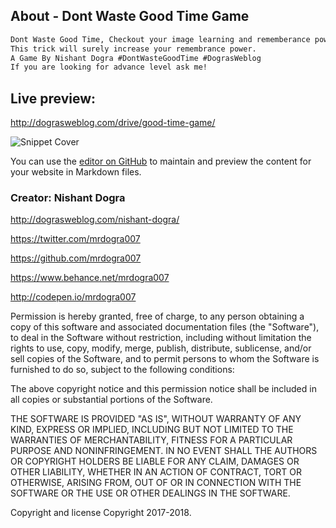 ## About - Dont Waste Good Time Game

```markdown
Dont Waste Good Time, Checkout your image learning and rememberance power with this game. 
This trick will surely increase your remembrance power. 
A Game By Nishant Dogra #DontWasteGoodTime #DograsWeblog
If you are looking for advance level ask me!
```

## Live preview:

http://dograsweblog.com/drive/good-time-game/

![Snippet Cover](http://cloud.dograsweblog.com/good-time-game/cover-snippet-dont-waste-good-time-oyephoto-dogras-weblog.jpg)

You can use the [editor on GitHub](https://github.com/mrdogra007/Good-Time-Game-By-Dogra/edit/master/README.md) to maintain and preview the content for your website in Markdown files.

### Creator: Nishant Dogra

http://dograsweblog.com/nishant-dogra/

https://twitter.com/mrdogra007

https://github.com/mrdogra007

https://www.behance.net/mrdogra007

http://codepen.io/mrdogra007

Permission is hereby granted, free of charge, to any person obtaining a copy of this software and associated documentation files (the "Software"), to deal in the Software without restriction, including without limitation the rights to use, copy, modify, merge, publish, distribute, sublicense, and/or sell copies of the Software, and to permit persons to whom the Software is furnished to do so, subject to the following conditions:

The above copyright notice and this permission notice shall be included in all copies or substantial portions of the Software.

THE SOFTWARE IS PROVIDED "AS IS", WITHOUT WARRANTY OF ANY KIND, EXPRESS OR IMPLIED, INCLUDING BUT NOT LIMITED TO THE WARRANTIES OF MERCHANTABILITY, FITNESS FOR A PARTICULAR PURPOSE AND NONINFRINGEMENT. IN NO EVENT SHALL THE AUTHORS OR COPYRIGHT HOLDERS BE LIABLE FOR ANY CLAIM, DAMAGES OR OTHER LIABILITY, WHETHER IN AN ACTION OF CONTRACT, TORT OR OTHERWISE, ARISING FROM, OUT OF OR IN CONNECTION WITH THE SOFTWARE OR THE USE OR OTHER DEALINGS IN THE SOFTWARE.

Copyright and license
Copyright 2017-2018. 

